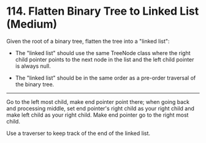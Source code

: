 # 114. Flatten Binary Tree to Linked List (Medium)

Given the root of a binary tree, flatten the tree into a "linked list":

 - The "linked list" should use the same TreeNode class where the right child pointer points to the next node in the list and the left child pointer is always null.

- The "linked list" should be in the same order as a pre-order traversal of the binary tree.

---------------------------------------------------------------------------------

Go to the left most child, make end pointer point there; when going back and processing middle, set end pointer's right child as your right child and make left child as your right child.
Make end pointer go to the right most child.


Use a traverser to keep track of the end of the linked list.


